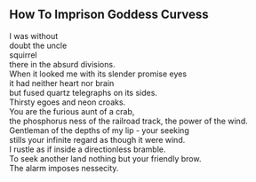 How To Imprison Goddess Curvess
-------------------------------
I was without  
doubt the uncle  
squirrel  
there in the absurd divisions.  
When it looked me with its slender promise eyes  
it had neither heart nor brain  
but fused quartz telegraphs on its sides.  
Thirsty egoes and neon croaks.  
You are the furious aunt of a crab,  
the phosphorus ness of the railroad track, the power of the wind. Gentleman of the depths of my lip - your seeking  
stills your infinite regard as though it were wind.  
I rustle as if inside a directionless bramble.  
To seek another land nothing but your friendly brow.  
The alarm imposes nessecity.  
